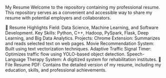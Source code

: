 
My Resume
Welcome to the repository containing my professional resume. This repository serves as a convenient and accessible way to share my resume with potential employers and collaborators.

📄 Resume Highlights
Field: Data Science, Machine Learning, and Software Development.
Key Skills: Python, C++, Hadoop, PySpark, Flask, Deep Learning, and Big Data Analytics.
Projects:
Chrome Extension: Summarizes and reads selected text on web pages.
Movie Recommendation System: Built using text vectorization techniques.
Adaptive Traffic Signal Timer: Optimizes traffic flow using YOLO-based object detection.
Speech-Language Therapy System: A digitized system for rehabilitation institutes.
📂 File
Resume PDF: Contains the detailed version of my resume, including my education, skills, and professional achievements.
